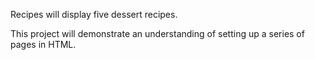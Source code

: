 Recipes will display five dessert recipes. 

This project will demonstrate an understanding of setting up a series of pages in HTML.